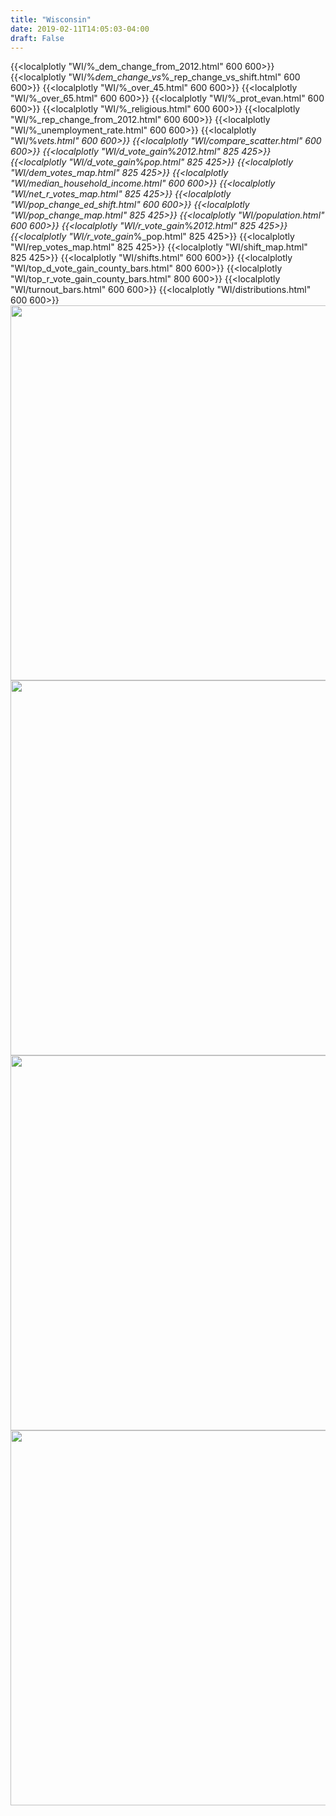 ```yaml
---
title: "Wisconsin"
date: 2019-02-11T14:05:03-04:00
draft: False
---
```




{{<localplotly "WI/%_dem_change_from_2012.html" 600 600>}}
{{<localplotly "WI/%_dem_change_vs_%_rep_change_vs_shift.html" 600 600>}}
{{<localplotly "WI/%_over_45.html" 600 600>}}
{{<localplotly "WI/%_over_65.html" 600 600>}}
{{<localplotly "WI/%_prot_evan.html" 600 600>}}
{{<localplotly "WI/%_religious.html" 600 600>}}
{{<localplotly "WI/%_rep_change_from_2012.html" 600 600>}}
{{<localplotly "WI/%_unemployment_rate.html" 600 600>}}
{{<localplotly "WI/%_vets.html" 600 600>}}
{{<localplotly "WI/compare_scatter.html" 600 600>}}
{{<localplotly "WI/d_vote_gain_%_2012.html" 825 425>}}
{{<localplotly "WI/d_vote_gain_%_pop.html" 825 425>}}
{{<localplotly "WI/dem_votes_map.html" 825 425>}}
{{<localplotly "WI/median_household_income.html" 600 600>}}
{{<localplotly "WI/net_r_votes_map.html" 825 425>}}
{{<localplotly "WI/pop_change_ed_shift.html" 600 600>}}
{{<localplotly "WI/pop_change_map.html" 825 425>}}
{{<localplotly "WI/population.html" 600 600>}}
{{<localplotly "WI/r_vote_gain_%_2012.html" 825 425>}}
{{<localplotly "WI/r_vote_gain_%_pop.html" 825 425>}}
{{<localplotly "WI/rep_votes_map.html" 825 425>}}
{{<localplotly "WI/shift_map.html" 825 425>}}
{{<localplotly "WI/shifts.html" 600 600>}}
{{<localplotly "WI/top_d_vote_gain_county_bars.html" 800 600>}}
{{<localplotly "WI/top_r_vote_gain_county_bars.html" 800 600>}}
{{<localplotly "WI/turnout_bars.html" 600 600>}}
{{<localplotly "WI/distributions.html" 600 600>}}
<img src="/WI/net_gop_votes_waterfall.png" width="600" height="600" />
<img src="/WI/r_votes_waterfall.png" width="600" height="600" />
<img src="/WI/d_votes_waterfall.png" width="600" height="600" />
<img src="/WI/tot_votes_waterfall.png" width="600" height="600" />
